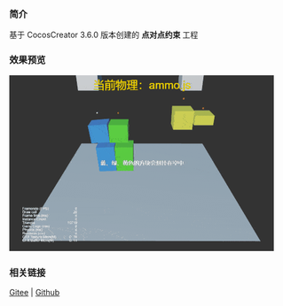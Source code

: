 ### 简介

基于 CocosCreator 3.6.0 版本创建的 **点对点约束** 工程

### 效果预览
![image](../../../gif/202203/2022030432.gif)

### 相关链接
[Gitee](https://gitee.com/mirrors_cocos-creator/example-3d/blob/master/physics-3d/assets/cases/scenes) | [Github](https://github.com/cocos-creator/example-3d/blob/master/physics-3d/assets/cases/scenes)
